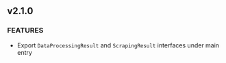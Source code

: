 ## v2.1.0

### FEATURES

- Export `DataProcessingResult` and `ScrapingResult` interfaces under main entry
